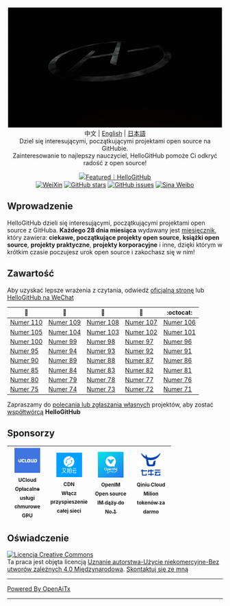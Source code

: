 <p align="center">
  <img src="https://raw.githubusercontent.com/521xueweihan/img_logo/master/logo/readme.gif"/>
  <br>中文 | <a href="README_en.md">English</a> | <a href="README_ja.md">日本語</a>
  <br>Dziel się interesującymi, początkującymi projektami open source na GitHubie.
  <br>Zainteresowanie to najlepszy nauczyciel, HelloGitHub pomoże Ci odkryć radość z open source!
</p>

<p align="center">
  <a href="https://hellogithub.com/repository/d4aae58ddbf34f0799bf3e8f965e0d70" target="_blank"><img src="https://abroad.hellogithub.com/v1/widgets/recommend.svg?rid=d4aae58ddbf34f0799bf3e8f965e0d70&claim_uid=8MKvZoxaWt" alt="Featured｜HelloGitHub" style="width: 250px; height: 54px;" width="250" height="54" /></a><br>
  <a href="https://raw.githubusercontent.com/521xueweihan/img_logo/master/logo/weixin.png"><img src="https://img.shields.io/badge/Talk-%E5%BE%AE%E4%BF%A1%E7%BE%A4-brightgreen.svg?style=popout-square" alt="WeiXin"></a>
  <a href="https://github.com/521xueweihan/HelloGitHub/stargazers"><img src="https://img.shields.io/github/stars/521xueweihan/HelloGitHub.svg?style=popout-square" alt="GitHub stars"></a>
  <a href="https://github.com/521xueweihan/HelloGitHub/issues"><img src="https://img.shields.io/github/issues/521xueweihan/HelloGitHub.svg?style=popout-square" alt="GitHub issues"></a>
    <a href="https://weibo.com/hellogithub"><img src="https://img.shields.io/badge/%E6%96%B0%E6%B5%AA-Weibo-red.svg?style=popout-square" alt="Sina Weibo"></a>
</p>

## Wprowadzenie

HelloGitHub dzieli się interesującymi, początkującymi projektami open source z GitHuba. **Każdego 28 dnia miesiąca** wydawany jest [miesięcznik](https://mp.weixin.qq.com/mp/appmsgalbum?__biz=MzA5MzYyNzQ0MQ==&action=getalbum&album_id=1331197538447310849#wechat_redirect), który zawiera: **ciekawe, początkujące projekty open source**, **książki open source**, **projekty praktyczne**, **projekty korporacyjne** i inne, dzięki którym w krótkim czasie poczujesz urok open source i zakochasz się w nim!

## Zawartość
Aby uzyskać lepsze wrażenia z czytania, odwiedź [oficjalną stronę](https://hellogithub.com/) lub [HelloGitHub na WeChat](https://cdn.jsdelivr.net/gh/521xueweihan/img_logo@main/logo/weixin.png)

| :card_index: | :jack_o_lantern: | :beer: | :fish_cake: | :octocat: |
| ------- | ----- | ------------ | ------ | --------- |
| [Numer 110](/content/HelloGitHub110.md) | [Numer 109](/content/HelloGitHub109.md) | [Numer 108](/content/HelloGitHub108.md) | [Numer 107](/content/HelloGitHub107.md) | [Numer 106](/content/HelloGitHub106.md) |
| [Numer 105](/content/HelloGitHub105.md) | [Numer 104](/content/HelloGitHub104.md) | [Numer 103](/content/HelloGitHub103.md) | [Numer 102](/content/HelloGitHub102.md) | [Numer 101](/content/HelloGitHub101.md) |
| [Numer 100](/content/HelloGitHub100.md) | [Numer 99](/content/HelloGitHub99.md) | [Numer 98](/content/HelloGitHub98.md) | [Numer 97](/content/HelloGitHub97.md) | [Numer 96](/content/HelloGitHub96.md) |
| [Numer 95](/content/HelloGitHub95.md) | [Numer 94](/content/HelloGitHub94.md) | [Numer 93](/content/HelloGitHub93.md) | [Numer 92](/content/HelloGitHub92.md) | [Numer 91](/content/HelloGitHub91.md) |
| [Numer 90](/content/HelloGitHub90.md) | [Numer 89](/content/HelloGitHub89.md) | [Numer 88](/content/HelloGitHub88.md) | [Numer 87](/content/HelloGitHub87.md) | [Numer 86](/content/HelloGitHub86.md) |
| [Numer 85](/content/HelloGitHub85.md) | [Numer 84](/content/HelloGitHub84.md) | [Numer 83](/content/HelloGitHub83.md) | [Numer 82](/content/HelloGitHub82.md) | [Numer 81](/content/HelloGitHub81.md) |
| [Numer 80](/content/HelloGitHub80.md) | [Numer 79](/content/HelloGitHub79.md) | [Numer 78](/content/HelloGitHub78.md) | [Numer 77](/content/HelloGitHub77.md) | [Numer 76](/content/HelloGitHub76.md) |
| [Numer 75](/content/HelloGitHub75.md) | [Numer 74](/content/HelloGitHub74.md) | [Numer 73](/content/HelloGitHub73.md) | [Numer 72](/content/HelloGitHub72.md) | [Numer 71](/content/HelloGitHub71.md) |


Zapraszamy do [polecania lub zgłaszania własnych](https://hellogithub.com/periodical) projektów, aby zostać [współtwórcą](https://github.com/521xueweihan/HelloGitHub/blob/master/content/contributors.md) **HelloGitHub**

## Sponsorzy


<table>
  <thead>
    <tr>
      <th align="center" style="width: 80px;">
        <a href="https://www.compshare.cn/?utm_term=logo&utm_campaign=hellogithub&utm_source=otherdsp&utm_medium=display&ytag=logo_hellogithub_otherdsp_display">          <img src="https://raw.githubusercontent.com/521xueweihan/img_logo/master/logo/ucloud.png" width="60px"><br>
          <sub>UCloud</sub><br>
          <sub>Opłacalne usługi chmurowe GPU</sub>
        </a>
      </th>
      <th align="center" style="width: 80px;">
        <a href="https://www.upyun.com/?from=hellogithub">
          <img src="https://raw.githubusercontent.com/521xueweihan/img_logo/master/logo/upyun.png" width="60px"><br>
          <sub>CDN</sub><br>
          <sub>Włącz przyspieszenie całej sieci</sub>
        </a>
      </th>
      <th align="center" style="width: 80px;">
        <a href="https://github.com/OpenIMSDK/Open-IM-Server">
          <img src="https://raw.githubusercontent.com/521xueweihan/img_logo/master/logo/im.png" width="60px"><br>
          <sub>OpenIM</sub><br>
          <sub>Open source IM dąży do No.1</sub>
        </a>
      </th>
      <th align="center" style="width: 80px;">
        <a href="https://www.qiniu.com/?utm_source=hello">
          <img src="https://raw.githubusercontent.com/521xueweihan/img_logo/master/logo/qiniu.jpg" width="60px"><br>
          <sub>Qiniu Cloud</sub><br>
          <sub>Milion tokenów za darmo</sub>
        </a>
      </th>
    </tr>
  </thead>
</table>


## Oświadczenie

<a rel="license" href="https://creativecommons.org/licenses/by-nc-nd/4.0/deed.zh"><img alt="Licencja Creative Commons" style="border-width: 0" src="https://licensebuttons.net/l/by-nc-nd/4.0/88x31.png"></a><br>Ta praca jest objęta licencją <a rel="license" href="https://creativecommons.org/licenses/by-nc-nd/4.0/deed.zh">Uznanie autorstwa-Użycie niekomercyjne-Bez utworów zależnych 4.0 Międzynarodowa</a>. <a href="mailto:595666367@qq.com">Skontaktuj się ze mną</a>



---


[Powered By OpenAiTx](https://github.com/OpenAiTx/OpenAiTx)


---